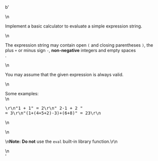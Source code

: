 b'<div class="question-description">\n<p><p>Implement a basic calculator to evaluate a simple expression string.</p>\n<p>The expression string may contain open <code>(</code> and closing parentheses <code>)</code>, the plus <code>+</code> or minus sign <code>-</code>, <b>non-negative</b> integers and empty spaces <code> </code>.</p>\n<p>You may assume that the given expression is always valid.</p>\n<p>Some examples:<br/>\n<pre>\r\n"1 + 1" = 2\r\n" 2-1 + 2 " = 3\r\n"(1+(4+5+2)-3)+(6+8)" = 23\r\n</pre>\n</p>\n<p>\n<b>Note:</b> <b>Do not</b> use the <code>eval</code> built-in library function.\r\n</p></p>\n</div>'